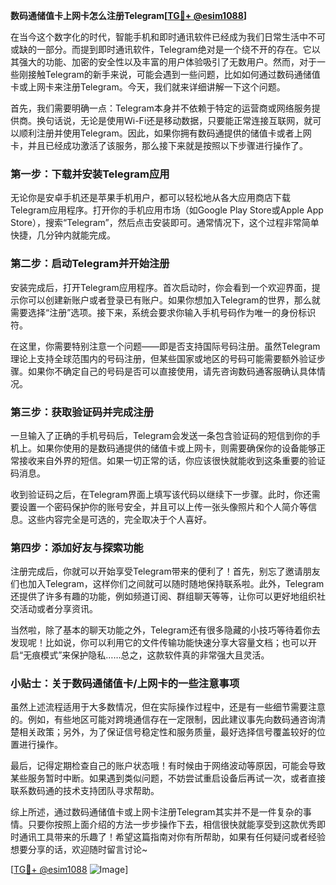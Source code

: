 **数码通储值卡上网卡怎么注册Telegram[[TG💪+ @esim1088](https://t.me/s/esim1088)]**

在当今这个数字化的时代，智能手机和即时通讯软件已经成为我们日常生活中不可或缺的一部分。而提到即时通讯软件，Telegram绝对是一个绕不开的存在。它以其强大的功能、加密的安全性以及丰富的用户体验吸引了无数用户。然而，对于一些刚接触Telegram的新手来说，可能会遇到一些问题，比如如何通过数码通储值卡或上网卡来注册Telegram。今天，我们就来详细讲解一下这个问题。

首先，我们需要明确一点：Telegram本身并不依赖于特定的运营商或网络服务提供商。换句话说，无论是使用Wi-Fi还是移动数据，只要能正常连接互联网，就可以顺利注册并使用Telegram。因此，如果你拥有数码通提供的储值卡或者上网卡，并且已经成功激活了该服务，那么接下来就是按照以下步骤进行操作了。

### 第一步：下载并安装Telegram应用

无论你是安卓手机还是苹果手机用户，都可以轻松地从各大应用商店下载Telegram应用程序。打开你的手机应用市场（如Google Play Store或Apple App Store），搜索“Telegram”，然后点击安装即可。通常情况下，这个过程非常简单快捷，几分钟内就能完成。

### 第二步：启动Telegram并开始注册

安装完成后，打开Telegram应用程序。首次启动时，你会看到一个欢迎界面，提示你可以创建新账户或者登录已有账户。如果你想加入Telegram的世界，那么就需要选择“注册”选项。接下来，系统会要求你输入手机号码作为唯一的身份标识符。

在这里，你需要特别注意一个问题——即是否支持国际号码注册。虽然Telegram理论上支持全球范围内的号码注册，但某些国家或地区的号码可能需要额外验证步骤。如果你不确定自己的号码是否可以直接使用，请先咨询数码通客服确认具体情况。

### 第三步：获取验证码并完成注册

一旦输入了正确的手机号码后，Telegram会发送一条包含验证码的短信到你的手机上。如果你使用的是数码通提供的储值卡或上网卡，则需要确保你的设备能够正常接收来自外界的短信。如果一切正常的话，你应该很快就能收到这条重要的验证码消息。

收到验证码之后，在Telegram界面上填写该代码以继续下一步骤。此时，你还需要设置一个密码保护你的账号安全，并且可以上传一张头像照片和个人简介等信息。这些内容完全是可选的，完全取决于个人喜好。

### 第四步：添加好友与探索功能

注册完成后，你就可以开始享受Telegram带来的便利了！首先，别忘了邀请朋友们也加入Telegram，这样你们之间就可以随时随地保持联系啦。此外，Telegram还提供了许多有趣的功能，例如频道订阅、群组聊天等等，让你可以更好地组织社交活动或者分享资讯。

当然啦，除了基本的聊天功能之外，Telegram还有很多隐藏的小技巧等待着你去发现呢！比如说，你可以利用它的文件传输功能快速分享大容量文档；也可以开启“无痕模式”来保护隐私……总之，这款软件真的非常强大且灵活。

### 小贴士：关于数码通储值卡/上网卡的一些注意事项

虽然上述流程适用于大多数情况，但在实际操作过程中，还是有一些细节需要注意的。例如，有些地区可能对跨境通信存在一定限制，因此建议事先向数码通咨询清楚相关政策；另外，为了保证信号稳定性和服务质量，最好选择信号覆盖较好的位置进行操作。

最后，记得定期检查自己的账户状态哦！有时候由于网络波动等原因，可能会导致某些服务暂时中断。如果遇到类似问题，不妨尝试重启设备后再试一次，或者直接联系数码通的技术支持团队寻求帮助。

综上所述，通过数码通储值卡或上网卡注册Telegram其实并不是一件复杂的事情。只要你按照上面介绍的方法一步步操作下去，相信很快就能享受到这款优秀即时通讯工具带来的乐趣了！希望这篇指南对你有所帮助，如果有任何疑问或者经验想要分享的话，欢迎随时留言讨论~

[[TG💪+ @esim1088](https://t.me/s/esim1088) ![Image](https://i.postimg.cc/4NQfJmqS/Snipaste-2025-05-13-00-14-12.png)]